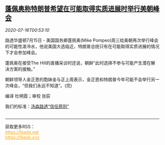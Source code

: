 <!--1594862594000-->
[蓬佩奥称特朗普希望在可能取得实质进展时举行美朝峰会](https://cn.reuters.com/article/northkorea-usa-pompeo0715-wedn-idCNKCS24H02P)
------

<div><i>2020-07-16T00:53:10</i></div><div class="StandardArticleBody_body"><p>路透华盛顿7月15日 - 美国国务卿蓬佩奥(Mike Pompeo)周三给美朝再次举行峰会的可能性泼冷水，他说美国大选临近，特朗普总统只有在可能取得实质进展的情况下才会参加峰会。 </p><p>蓬佩奥在接受The Hill的直播采访时还说，朝鲜“此时选择不参与可能产生潜在解决方案的接触。” </p><p>朝鲜领导人金正恩的胞妹金与正上周表示，金正恩和特朗普今年可能不会举行另一次峰会，“但我们永远不知道”。(完)     </p><div class="Attribution_container"><div class="Attribution_attribution"><p class="Attribution_content">编译 杜明霞；审校 张荻 </p></div></div><div class="StandardArticleBody_trustBadgeContainer"><span class="StandardArticleBody_trustBadgeTitle">我们的标准：</span><span class="trustBadgeUrl"><a href="https://www.thomsonreuters.cn/content/dam/openweb/documents/pdf/china/brochures/about-us-1.pdf">汤森路透“信任原则”</a></span></div></div><br><hr><div>获取更多RSS：<br><a href="https://feedx.net" style="color:orange" target="_blank">https://feedx.net</a> <br><a href="https://feedx.xyz" style="color:orange" target="_blank">https://feedx.xyz</a><br></div>
